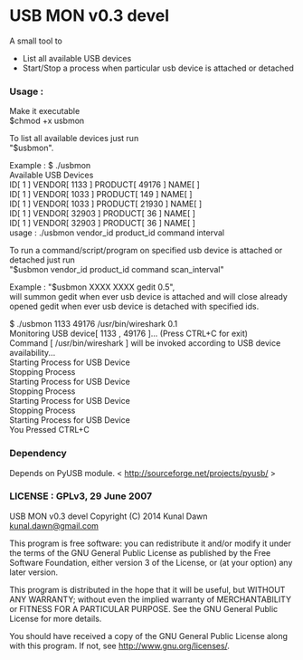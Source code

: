 USB MON v0.3 devel
=======================================
A small tool to
- List all available USB devices
- Start/Stop a process when particular usb device is attached or detached

### Usage :
Make it executable</br>
$chmod +x usbmon</br>

To list all available devices just run </br>
"$usbmon".

Example : $ ./usbmon</br>
Available USB Devices</br>
ID[ 1 ]    VENDOR[ 1133 ]    PRODUCT[ 49176 ]    NAME[  ]</br>
ID[ 1 ]    VENDOR[ 1033 ]    PRODUCT[ 149 ]    NAME[  ]</br>
ID[ 1 ]    VENDOR[ 1033 ]    PRODUCT[ 21930 ]    NAME[  ]</br>
ID[ 1 ]    VENDOR[ 32903 ]    PRODUCT[ 36 ]    NAME[  ]</br>
ID[ 1 ]    VENDOR[ 32903 ]    PRODUCT[ 36 ]    NAME[  ]</br>
usage : ./usbmon vendor_id product_id command interval</br>

To run a command/script/program on specified usb device is attached or detached just run </br>
"$usbmon vendor_id product_id command scan_interval"

Example : "$usbmon XXXX XXXX gedit 0.5", </br>
will summon gedit when ever usb device is attached and will close already opened gedit when ever usb device is detached with specified ids. 

$ ./usbmon 1133 49176 /usr/bin/wireshark 0.1</br>
Monitoring USB device[ 1133 , 49176 ]... (Press CTRL+C for exit)</br>
Command [ /usr/bin/wireshark ] will be invoked according to USB device availability...</br>
Starting Process for USB Device</br>
Stopping Process</br>
Starting Process for USB Device</br>
Stopping Process</br>
Starting Process for USB Device</br>
Stopping Process</br>
Starting Process for USB Device</br>
You Pressed CTRL+C</br>

### Dependency
Depends on PyUSB module. < http://sourceforge.net/projects/pyusb/ >

### LICENSE : GPLv3, 29 June 2007 
USB MON v0.3 devel
Copyright (C) 2014  Kunal Dawn <kunal.dawn@gmail.com>

This program is free software: you can redistribute it and/or modify
it under the terms of the GNU General Public License as published by
the Free Software Foundation, either version 3 of the License, or
(at your option) any later version.

This program is distributed in the hope that it will be useful,
but WITHOUT ANY WARRANTY; without even the implied warranty of
MERCHANTABILITY or FITNESS FOR A PARTICULAR PURPOSE.  See the
GNU General Public License for more details.

You should have received a copy of the GNU General Public License
along with this program.  If not, see <http://www.gnu.org/licenses/>.
